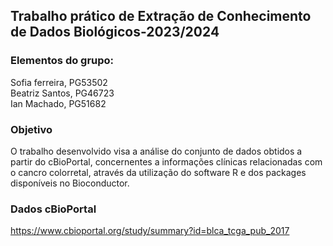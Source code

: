 ## Trabalho prático de Extração de Conhecimento de Dados Biológicos-2023/2024
 ### Elementos do grupo:
 Sofia ferreira, PG53502 <br>
 Beatriz Santos, PG46723 <br>
 Ian Machado, PG51682 <br>
  ### Objetivo
O trabalho desenvolvido visa a análise do conjunto de dados obtidos a partir do cBioPortal, concernentes a informações clínicas relacionadas com o cancro colorretal,
através da utilização do software R e dos packages disponíveis no Bioconductor.
  ### Dados cBioPortal
   https://www.cbioportal.org/study/summary?id=blca_tcga_pub_2017







